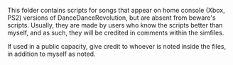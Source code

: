 This folder contains scripts for songs that appear on home console (Xbox, PS2) versions of DanceDanceRevolution, but are absent from beware's scripts. Usually, they are made by users who know the scripts better than myself, and as such, they will be credited in comments within the simfiles.

If used in a public capacity, give credit to whoever is noted inside the files, in addition to myself as noted.
